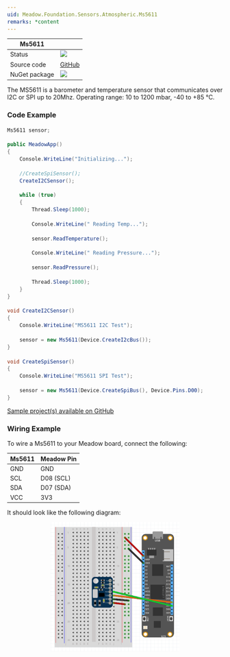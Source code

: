 ```yaml
---
uid: Meadow.Foundation.Sensors.Atmospheric.Ms5611
remarks: *content
---
```


| Ms5611 | |
|--------|--------|
| Status | <img src="https://img.shields.io/badge/Working-brightgreen" style="width: auto; height: -webkit-fill-available;" /> |
| Source code | [GitHub](https://github.com/WildernessLabs/Meadow.Foundation/tree/master/Source/Meadow.Foundation.Peripherals/Sensors.Atmospheric.Ms5611) |
| NuGet package | <a href="https://www.nuget.org/packages/Meadow.Foundation.Sensors.Atmospheric.Ms5611/" target="_blank"><img src="https://img.shields.io/nuget/v/Meadow.Foundation.Sensors.Atmospheric.Ms5611.svg?label=Meadow.Foundation.Sensors.Atmospheric.Ms5611" /></a> |

The MS5611 is a barometer and temperature sensor that communicates over I2C or SPI up to 20Mhz. Operating range: 10 to 1200 mbar, -40 to +85 °C.

### Code Example

```csharp
Ms5611 sensor;

public MeadowApp()
{
    Console.WriteLine("Initializing...");

    //CreateSpiSensor();
    CreateI2CSensor();

    while (true)
    {
        Thread.Sleep(1000);

        Console.WriteLine(" Reading Temp...");

        sensor.ReadTemperature();

        Console.WriteLine(" Reading Pressure...");

        sensor.ReadPressure();

        Thread.Sleep(1000);
    }
}

void CreateI2CSensor()
{
    Console.WriteLine("MS5611 I2C Test");

    sensor = new Ms5611(Device.CreateI2cBus());
}

void CreateSpiSensor()
{
    Console.WriteLine("MS5611 SPI Test");

    sensor = new Ms5611(Device.CreateSpiBus(), Device.Pins.D00);
}

```

[Sample project(s) available on GitHub](https://github.com/WildernessLabs/Meadow.Foundation/tree/main/Source/Meadow.Foundation.Peripherals/Sensors.Atmospheric.Ms5611/Samples/Ms5611_Sample)

### Wiring Example

To wire a Ms5611 to your Meadow board, connect the following:

| Ms5611 | Meadow Pin  |
|--------|-------------|
| GND    | GND         |
| SCL    | D08 (SCL)   |
| SDA    | D07 (SDA)   |
| VCC    | 3V3         |

It should look like the following diagram:

<img src="../../API_Assets/Meadow.Foundation.Sensors.Atmospheric.Ms5611/Ms5611_Fritzing.png" 
    style="width: 60%; display: block; margin-left: auto; margin-right: auto;" />




